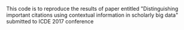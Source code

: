 This code is to reproduce the results of paper entitled "Distinguishing important citations using contextual
information in scholarly big data" submitted to ICDE 2017 conference
